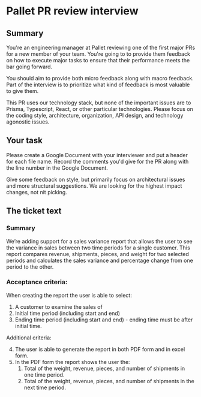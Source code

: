 # Pallet PR review interview

## Summary

You're an engineering manager at Pallet reviewing one of the first major PRs for a new member of your team. You're going to to provide them feedback on how to execute major tasks to ensure that their performance meets the bar going forward. 

You should aim to provide both micro feedback along with macro feedback. Part of the interview is to prioritize what kind of feedback is most valuable to give them. 

This PR uses our technology stack, but none of the important issues are  to Prisma, Typescript, React, or other particular technologies. Please focus on the coding style, architecture, organization, API design, and technology agonostic issues.

## Your task

Please create a Google Document with your interviewer and put a header for each file name. Record the comments you'd give for the PR along with the line number in the Google Document. 

Give some feedback on style, but primarily focus on architectural issues and more structural suggestions. We are looking for the highest impact changes, not nit picking. 


## The ticket text

### Summary

We’re adding support for a sales variance report that allows the user to see the variance in sales between two time periods for a single customer. This report compares revenue, shipments, pieces, and weight for two selected periods and calculates the sales variance and percentage change from one period to the other.

### Acceptance criteria:

When creating the report the user is able to select:

1. A customer to examine the sales of 
2. Initial time period (including start and end)
3. Ending time period (including start and end) - ending time must be after initial time. 

Additional criteria:

4. The user is able to generate the report in both PDF form and in excel form. 
5. In the PDF form the report shows the user the:
    1. Total of the weight, revenue, pieces, and number of shipments in one time period. 
    2. Total of the weight, revenue, pieces, and number of shipments in the next time period. 
